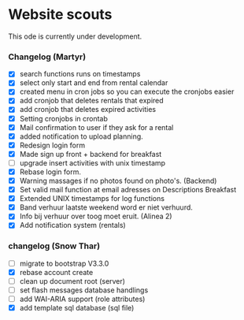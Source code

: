 Website scouts
=============================================

This ode is currently under development. 

###  Changelog (Martyr)
- [x] search functions runs on timestamps
- [x] select only start and end from rental calendar
- [x] created menu in cron jobs so you can execute the cronjobs easier
- [x] add cronjob that deletes rentals that expired
- [x] add cronjob that deletes expired activities
- [x] Setting cronjobs in crontab
- [x] Mail confirmation to user if they ask for a rental
- [x] added notification to upload planning.
- [x] Redesign login form
- [x] Made sign up front + backend for breakfast
- [ ] upgrade insert activities with unix timestamp
- [x] Rebase login form.
- [x] Warning massages if no photos found on photo's. (Backend)
- [x] Set valid mail function at email adresses on Descriptions Breakfast
- [x] Extended UNIX timestamps for log functions
- [x] Band verhuur laatste weekend word er niet verhuurd.
- [x] Info bij verhuur over toog moet eruit. (Alinea 2)
- [x] Add notification system (rentals)

### changelog (Snow Thar)
- [ ] migrate to bootstrap V3.3.0
- [x] rebase account create
- [ ] clean up document root (server)
- [ ] set flash messages database handlings
- [ ] add WAI-ARIA support (role attributes)
- [x] add template sql database (sql file)
